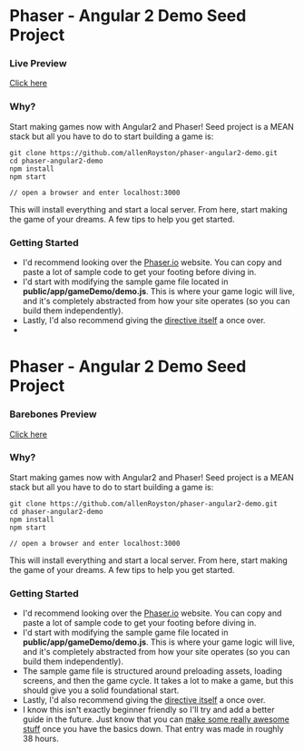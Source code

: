 # Phaser - Angular 2 Demo Seed Project

### Live Preview
[Click here](https://phaser-angular2-demo.herokuapp.com/)

### Why?
Start making games now with Angular2 and Phaser!  Seed project is a MEAN stack but all you have to do to start building a game is:

```
git clone https://github.com/allenRoyston/phaser-angular2-demo.git
cd phaser-angular2-demo
npm install
npm start

// open a browser and enter localhost:3000
```

This will install everything and start a local server.  From here, start making the game of your dreams.  A few tips to help you get started.

### Getting Started

- I'd recommend looking over the [Phaser.io](http://phaser.io/ "Phaser.io") website.  You can copy and paste a lot of sample code to get your footing before diving in.
- I'd start with modifying the sample game file located in <strong>public/app/gameDemo/demo.js</strong>.  This is where your game logic will live, and it's completely abstracted from how your site operates (so you can build them independently).   
- Lastly, I'd also recommend giving the [directive itself](https://github.com/allenRoyston/ang2-phaser/tree/master/game_demos) a once over.  
- 

# Phaser - Angular 2 Demo Seed Project

### Barebones Preview
[Click here](https://phaser-angular2-demo.herokuapp.com/)

### Why?
Start making games now with Angular2 and Phaser!  Seed project is a MEAN stack but all you have to do to start building a game is:

```
git clone https://github.com/allenRoyston/phaser-angular2-demo.git
cd phaser-angular2-demo
npm install
npm start

// open a browser and enter localhost:3000
```

This will install everything and start a local server.  From here, start making the game of your dreams.  A few tips to help you get started.

### Getting Started

- I'd recommend looking over the [Phaser.io](http://phaser.io/ "Phaser.io") website.  You can copy and paste a lot of sample code to get your footing before diving in.
- I'd start with modifying the sample game file located in <strong>public/app/gameDemo/demo.js</strong>.  This is where your game logic will live, and it's completely abstracted from how your site operates (so you can build them independently).   
- The sample game file is structured around preloading assets, loading screens, and then the game cycle.  It takes a lot to make a game, but this should give you a solid foundational start.  
- Lastly, I'd also recommend giving the [directive itself](https://github.com/allenRoyston/ang2-phaser/tree/master/game_demos) a once over.  
- I know this isn't exactly beginner friendly so I'll try and add a better guide in the future.  Just know that you can [make some really awesome stuff](https://www.angularattack.com/entries/1181-totally-not-a-robot/launch) once you have the basics down.  That entry was made in roughly 38 hours.  




